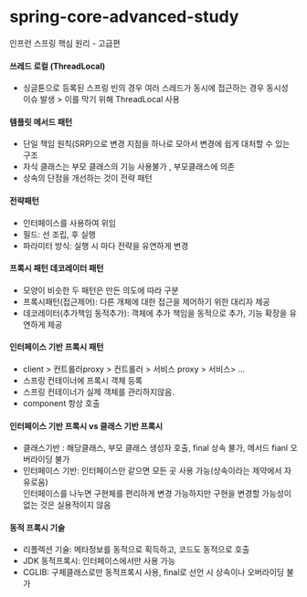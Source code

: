 # spring-core-advanced-study
인프런 스프링 핵심 원리 - 고급편

#### 쓰레드 로컬 (ThreadLocal)
- 싱글톤으로 등록된 스프링 빈의 경우 여러 스레드가 동시에 접근하는 경우 동시성 이슈 발생 > 이를 막기 위해 ThreadLocal 사용

#### 템플릿 메서드 패턴 
- 단일 책임 원칙(SRP)으로 변경 지점을 하나로 모아서 변경에 쉽게 대처할 수 있는 구조
- 자식 클래스는 부모 클래스의 기능 사용불가 , 부모클래스에 의존
- 상속의 단점을 개선하는 것이 전략 패턴

#### 전략패턴
- 인터페이스를 사용하여 위임
- 필드: 선 조립, 후 실행
- 파라미터 방식: 실행 시 마다 전략을 유연하게 변경

#### 프록시 패턴 데코레이터 패턴 
- 모양이 비슷한 두 패턴은 만든 의도에 따라 구분
- 프록시패턴(접근제어):  다른 개체에 대한 접근을 제어하기 위한 대리자 제공
- 데코레이터(추가책임 동적추가): 객체에 추가 책임을 동적으로 추가, 기능 확장을 유연하게 제공

#### 인터페이스 기반 프록시 패턴
- client > 컨트롤러proxy > 컨트롤러 > 서비스 proxy > 서비스> ... <br>
- 스프링 컨테이너에 프록시 객체 등록 <br>
- 스프링 컨테이너가 실제 객체를 관리하지않음.<br>
- component 항상 호출 

#### 인터페이스 기반 프록시 vs 클래스 기반 프록시
- 클래스기반 : 해당클래스, 부모 클래스 생성자 호출, final 상속 불가, 메서드 fianl 오버라이딩 불가 
- 인터페이스 기반: 인터페이스만 같으면 모든 곳 사용 가능(상속이라는 제약에서 자유로움)<br>
 인터페이스를 나누면 구현체를 편리하게 변경 가능하지만 구현을 변경할 가능성이 없는 것은 실용적이지 않음

#### 동적 프록시 기술
- 리플렉션 기술: 메타정보를 동적으로 획득하고, 코드도 동적으로 호출 
- JDK 동적프록시:  인터페이스에서만 사용 가능
- CGLIB: 구체클래스로만 동적프록시 사용, final로 선언 시 상속이나 오버라이딩 불가

